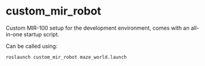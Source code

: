 # custom_mir_robot

Custom MIR-100 setup for the development environment, comes with an all-in-one startup script.

Can be called using:

```bash
roslaunch custom_mir_robot maze_world.launch
```
